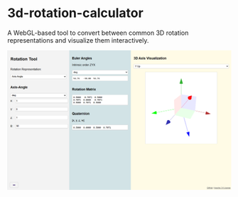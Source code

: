 # 3d-rotation-calculator
A WebGL-based tool to convert between common 3D rotation representations and visualize them interactively.

![screenshot of the tool in a browser](screenshot.png)